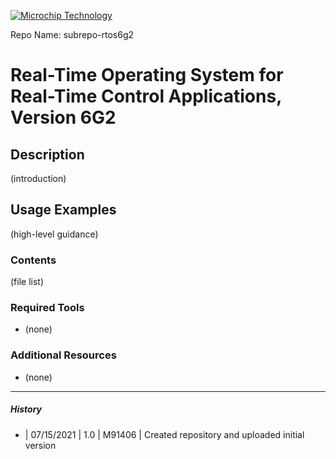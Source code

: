 <p><a href="https://www.microchip.com" rel="nofollow"><img src="https://www.microchip.com/ResourcePackages/Microchip/assets/dist/images/logo.png" alt="Microchip Technology" style="max-width:100%;"></a></p>

Repo Name: subrepo-rtos6g2

# Real-Time Operating System for Real-Time Control Applications, Version 6G2

## Description

(introduction)

## Usage Examples

(high-level guidance)

### Contents

(file list)

### Required Tools

- (none)

### Additional Resources

- (none)

---

##### History

- | 07/15/2021 | 1.0 |  M91406  | Created repository and uploaded initial version
